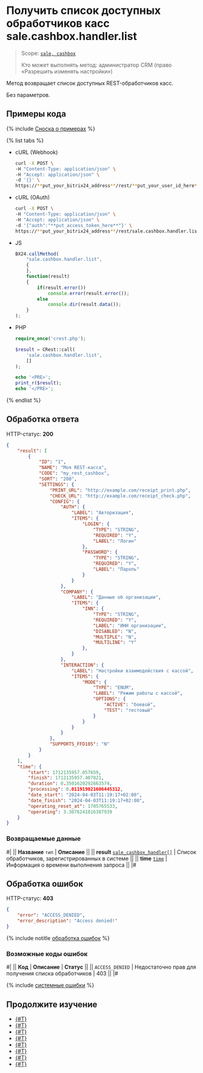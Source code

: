 # Получить список доступных обработчиков касс sale.cashbox.handler.list

> Scope: [`sale, cashbox`](../../scopes/permissions.md)
>
> Кто может выполнять метод: администратор CRM (право «Разрешить изменять настройки»)

Метод возвращает список доступных REST-обработчиков касс.

Без параметров.

## Примеры кода

{% include [Сноска о примерах](../../../_includes/examples.md) %}

{% list tabs %}

- cURL (Webhook)

    ```bash
    curl -X POST \
    -H "Content-Type: application/json" \
    -H "Accept: application/json" \
    -d '{}' \
    https://**put_your_bitrix24_address**/rest/**put_your_user_id_here**/**put_your_webbhook_here**/sale.cashbox.handler.list
    ```

- cURL (OAuth)

    ```bash
    curl -X POST \
    -H "Content-Type: application/json" \
    -H "Accept: application/json" \
    -d '{"auth":"**put_access_token_here**"}' \
    https://**put_your_bitrix24_address**/rest/sale.cashbox.handler.list
    ```

- JS

    ```js
    BX24.callMethod(
        "sale.cashbox.handler.list",
        {
        },
        function(result)
        {
            if(result.error())
                console.error(result.error());
            else
                console.dir(result.data());
        }
    );
    ```

- PHP

    ```php
    require_once('crest.php');

    $result = CRest::call(
        'sale.cashbox.handler.list',
        []
    );

    echo '<PRE>';
    print_r($result);
    echo '</PRE>';
    ```

{% endlist %}

## Обработка ответа

HTTP-статус: **200**

```json
{
    "result": [
        {
            "ID": "1",
            "NAME": "Моя REST-касса",
            "CODE": "my_rest_cashbox",
            "SORT": "200",
            "SETTINGS": {
                "PRINT_URL": "http://example.com/receipt_print.php",
                "CHECK_URL": "http://example.com/receipt_check.php",
                "CONFIG": {
                    "AUTH": {
                        "LABEL": "Авторизация",
                        "ITEMS": {
                            "LOGIN": {
                                "TYPE": "STRING",
                                "REQUIRED": "Y",
                                "LABEL": "Логин"
                            },
                            "PASSWORD": {
                                "TYPE": "STRING",
                                "REQUIRED": "Y",
                                "LABEL": "Пароль"
                            }
                        }
                    },
                    "COMPANY": {
                        "LABEL": "Данные об организации",
                        "ITEMS": {
                            "INN": {
                                "TYPE": "STRING",
                                "REQUIRED": "Y",
                                "LABEL": "ИНН организации",
                                "DISABLED": "N",
                                "MULTIPLE": "N",
                                "MULTILINE": "Y"
                            },
                        }
                    },
                    "INTERACTION": {
                        "LABEL": "Настройки взаимодействия с кассой",
                        "ITEMS": {
                            "MODE": {
                                "TYPE": "ENUM",
                                "LABEL": "Режим работы с кассой",
                                "OPTIONS": {
                                    "ACTIVE": "боевой",
                                    "TEST": "тестовый"
                                }
                            }
                        }
                    }
                },
                "SUPPORTS_FFD105": "N"
            }
        }
    ],
    "time": {
        "start": 1712135957.057659,
        "finish": 1712135957.407821,
        "duration": 0.3501620292663574,
        "processing": 0.011919021606445312,
        "date_start": "2024-04-03T11:19:17+02:00",
        "date_finish": "2024-04-03T11:19:17+02:00",
        "operating_reset_at": 1705765533,
        "operating": 3.3076241016387939
    }
}
```

### Возвращаемые данные

#|
|| **Название**
`тип` | **Описание** ||
|| **result**
[`sale_cashbox_handler[]`](../data-types.md#sale_cashbox_handler) | Cписок обработчиков, зарегистрированных в системе  ||
|| **time**
[`time`](../../data-types.md) | Информация о времени выполнения запроса ||
|#

## Обработка ошибок

HTTP-статус: **403**

```json
{
    "error": "ACCESS_DENIED",
    "error_description": "Access denied!"
}
```

{% include notitle [обработка ошибок](../../../_includes/error-info.md) %}

### Возможные коды ошибок

#|
|| **Код** | **Описание** | **Статус** ||
|| `ACCESS_DENIED` | Недостаточно прав для получения списка обработчиков | 403 ||
|#

{% include [системные ошибки](../../../_includes/system-errors.md) %}

## Продолжите изучение

- [{#T}](./sale-cashbox-handler-add.md)
- [{#T}](./sale-cashbox-handler-update.md)
- [{#T}](./sale-cashbox-handler-delete.md)
- [{#T}](./sale-cashbox-add.md)
- [{#T}](./sale-cashbox-update.md)
- [{#T}](./sale-cashbox-list.md)
- [{#T}](./sale-cashbox-delete.md)
- [{#T}](./sale-cashbox-check-apply.md)